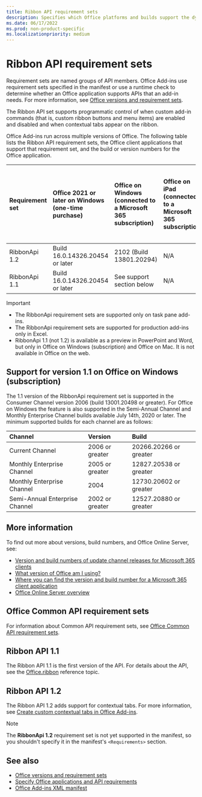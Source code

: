 ```yaml
---
title: Ribbon API requirement sets
description: Specifies which Office platforms and builds support the dynamic ribbon APIs.
ms.date: 06/17/2022
ms.prod: non-product-specific
ms.localizationpriority: medium
---
```


# Ribbon API requirement sets

Requirement sets are named groups of API members. Office Add-ins use requirement sets specified in the manifest or use a runtime check to determine whether an Office application supports APIs that an add-in needs. For more information, see [Office versions and requirement sets](/office/dev/add-ins/develop/office-versions-and-requirement-sets).

The Ribbon API set supports programmatic control of when custom add-in commands (that is, custom ribbon buttons and menu items) are enabled and disabled and when contextual tabs appear on the ribbon.

Office Add-ins run across multiple versions of Office. The following table lists the Ribbon API requirement sets, the Office client applications that support that requirement set, and the build or version numbers for the Office application.

|  Requirement set  | Office 2021 or later on Windows<br>(one-time purchase) | Office on Windows<br>(connected to a Microsoft 365 subscription) |  Office on iPad<br>(connected to a Microsoft 365 subscription)  |  Office on Mac<br>(both subscription<br> and one-time purchase Office on Mac 2019 and later)   | Office on the web  |  Office Online Server  |
|:-----|:-----|:-----|:-----|:-----|:-----|:-----|
| RibbonApi 1.2  | Build 16.0.14326.20454 or later | 2102 (Build 13801.20294) | N/A | 16.53.806.0 | May, 2021 | N/A|
| RibbonApi 1.1  | Build 16.0.14326.20454 or later | See support<br>section below | N/A | 16.38 | November, 2020 | N/A|

> [!IMPORTANT]
>
> - The RibbonApi requirement sets are supported only on task pane add-ins.
> - The RibbonApi requirement sets are supported for production add-ins only in Excel.
> - RibbonApi 1.1 (not 1.2) is available as a preview in PowerPoint and Word, but only in Office on Windows (subscription) and Office on Mac. It is not available in Office on the web.

## Support for version 1.1 on Office on Windows (subscription)

The 1.1 version of the RibbonApi requirement set is supported in the Consumer Channel version 2006 (build 13001.20498 or greater). For Office on Windows the feature is also supported in the Semi-Annual Channel and Monthly Enterprise Channel builds available July 14th, 2020 or later. The minimum supported builds for each channel are as follows:  

|Channel | Version | Build|
|:-----|:-----|:-----|
|Current Channel | 2006 or greater | 20266.20266 or greater|
|Monthly Enterprise Channel | 2005 or greater | 12827.20538 or greater|
|Monthly Enterprise Channel | 2004 | 12730.20602 or greater|
|Semi-Annual Enterprise Channel | 2002 or greater | 12527.20880 or greater|

## More information

To find out more about versions, build numbers, and Office Online Server, see:

- [Version and build numbers of update channel releases for Microsoft 365 clients](/officeupdates/update-history-microsoft365-apps-by-date)
- [What version of Office am I using?](https://support.microsoft.com/office/932788b8-a3ce-44bf-bb09-e334518b8b19)
- [Where you can find the version and build number for a Microsoft 365 client application](/officeupdates/update-history-microsoft365-apps-by-date)
- [Office Online Server overview](/officeonlineserver/office-online-server-overview)

## Office Common API requirement sets

For information about Common API requirement sets, see [Office Common API requirement sets](office-add-in-requirement-sets.md).

## Ribbon API 1.1

The Ribbon API 1.1 is the first version of the API. For details about the API, see the [Office.ribbon](/javascript/api/office/office.ribbon) reference topic.

## Ribbon API 1.2

The Ribbon API 1.2 adds support for contextual tabs. For more information, see [Create custom contextual tabs in Office Add-ins](/office/dev/add-ins/design/contextual-tabs).

> [!NOTE]
> The **RibbonApi 1.2** requirement set is not yet supported in the manifest, so you shouldn't specify it in the manifest's `<Requirements>` section.

## See also

- [Office versions and requirement sets](/office/dev/add-ins/develop/office-versions-and-requirement-sets)
- [Specify Office applications and API requirements](/office/dev/add-ins/develop/specify-office-hosts-and-api-requirements)
- [Office Add-ins XML manifest](/office/dev/add-ins/develop/add-in-manifests)
